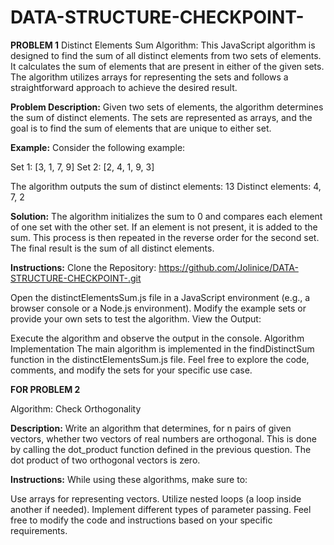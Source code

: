 # DATA-STRUCTURE-CHECKPOINT-
**PROBLEM 1**
Distinct Elements Sum Algorithm:
This JavaScript algorithm is designed to find the sum of all distinct elements from two sets of elements.
It calculates the sum of elements that are present in either of the given sets.
The algorithm utilizes arrays for representing the sets and follows a straightforward approach to achieve the desired result.

**Problem Description:**
Given two sets of elements, the algorithm determines the sum of distinct elements. 
The sets are represented as arrays, and the goal is to find the sum of elements that are unique to either set.

**Example:**
Consider the following example:

Set 1: [3, 1, 7, 9]
Set 2: [2, 4, 1, 9, 3]

The algorithm outputs the sum of distinct elements: 13
Distinct elements: 4, 7, 2

**Solution:**
The algorithm initializes the sum to 0 and compares each element of one set with the other set.
If an element is not present, it is added to the sum. This process is then repeated in the reverse order for the second set. 
The final result is the sum of all distinct elements.

**Instructions:**
Clone the Repository:
https://github.com/Jolinice/DATA-STRUCTURE-CHECKPOINT-.git

Open the distinctElementsSum.js file in a JavaScript environment (e.g., a browser console or a Node.js environment).
Modify the example sets or provide your own sets to test the algorithm.
View the Output:

Execute the algorithm and observe the output in the console.
Algorithm Implementation
The main algorithm is implemented in the findDistinctSum function in the distinctElementsSum.js file. 
Feel free to explore the code, comments, and modify the sets for your specific use case.



**FOR PROBLEM 2**

Algorithm: Check Orthogonality

**Description:**
Write an algorithm that determines, for n pairs of given vectors, whether two vectors of real numbers are orthogonal. 
This is done by calling the dot_product function defined in the previous question. The dot product of two orthogonal vectors is zero.

**Instructions:**
While using these algorithms, make sure to:

Use arrays for representing vectors.
Utilize nested loops (a loop inside another if needed).
Implement different types of parameter passing.
Feel free to modify the code and instructions based on your specific requirements.
